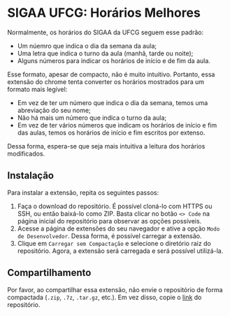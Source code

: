 # SIGAA UFCG: Horários Melhores

Normalmente, os horários do SIGAA da UFCG seguem esse padrão:

- Um núemro que indica o dia da semana da aula;
- Uma letra que indica o turno da aula (manhã, tarde ou noite);
- Alguns números para indicar os horários de início e de fim da aula.

Esse formato, apesar de compacto, não é muito intuitivo. Portanto, essa extensão do chrome tenta converter os horários mostrados para um formato mais legível:

- Em vez de ter um número que indica o dia da semana, temos uma abreviação do seu nome;
- Não há mais um número que indica o turno da aula;
- Em vez de ter vários números que indicam os horários de início e fim das aulas, temos os horários de início e fim escritos por extenso.

Dessa forma, espera-se que seja mais intuitiva a leitura dos horários modificados.

## Instalação

Para instalar a extensão, repita os seguintes passos:

1. Faça o download do repositório. É possível cloná-lo com HTTPS ou SSH, ou então baixá-lo como ZIP. Basta clicar no botão `<> Code` na página inicial do repositório para observar as opções possíveis.
2. Acesse a página de extensões do seu navegador e ative a opção `Modo de Desenvolvedor`. Dessa forma, é possível carregar a extensão.
3. Clique em `Carregar sem Compactação` e selecione o diretório raiz do repositório. Agora, a extensão será carregada e será possível utilizá-la.

## Compartilhamento

Por favor, ao compartilhar essa extensão, não envie o repositório de forma compactada (`.zip`, `.7z`, `.tar.gz`, etc.). Em vez disso, copie o [link](https://github.com/sergio-gustavo-andrade-grilo/SIGAA-UFCG-Horarios-Melhores.git) do repositório.
